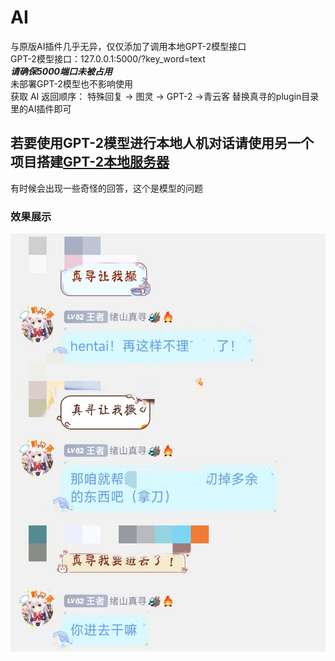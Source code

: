 # AI
与原版AI插件几乎无异，仅仅添加了调用本地GPT-2模型接口  
GPT-2模型接口：127.0.0.1:5000/?key_word=text  
***请确保5000端口未被占用***  
未部署GPT-2模型也不影响使用  
获取 AI 返回顺序： 特殊回复 -> 图灵 -> GPT-2 ->青云客
替换真寻的plugin目录里的AI插件即可  
## 若要使用GPT-2模型进行本地人机对话请使用另一个项目搭建[GPT-2本地服务器](https://github.com/OVOU4/zhenxunbot_GPT-2)  
有时候会出现一些奇怪的回答，这个是模型的问题
### 效果展示
![image](ai/1660958277122.jpg)
